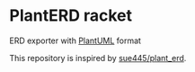 # PlantERD racket
ERD exporter with [PlantUML](https://plantuml.com/) format

This repository is inspired by [sue445/plant_erd](https://github.com/sue445/plant_erd).

